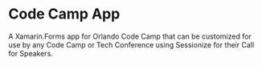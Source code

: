 # Code Camp App

A Xamarin.Forms app for Orlando Code Camp that can be customized for use by any Code Camp or Tech Conference using Sessionize for their Call for Speakers.
